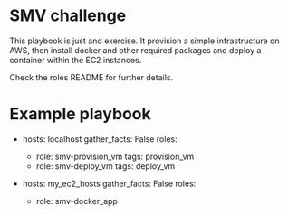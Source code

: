 # SMV challenge

This playbook is just and exercise. It provision a simple infrastructure on AWS, then install docker and other required packages and deploy a container within the EC2 instances.

Check the roles README for further details.

# Example playbook

  - hosts: localhost
    gather_facts: False
    roles:
    - role: smv-provision_vm
      tags: provision_vm
    - role: smv-deploy_vm
      tags: deploy_vm


  - hosts: my_ec2_hosts
    gather_facts: False
    roles:
    - role: smv-docker_app
